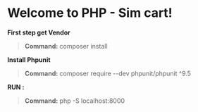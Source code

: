 # Welcome to PHP - Sim cart!
**First step get Vendor**

> **Command:** composer install
>


**Install Phpunit**

> **Command:** composer require --dev phpunit/phpunit ^9.5

**RUN :**

> **Command:** php -S localhost:8000
>
